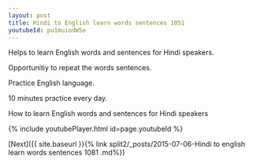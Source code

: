 ```yaml
---
layout: post
title: Hindi to English learn words sentences 1051 
youtubeId: pu1muiodW5o
---
```

 
 
Helps to learn English words and sentences for Hindi speakers.

Opportunitiy to repeat the words sentences. 

Practice English language. 
 
10 minutes practice every day. 
 
How to learn English words and sentences for Hindi speakers 
 
{% include youtubePlayer.html id=page.youtubeId %}
 
 
[Next]({{ site.baseurl }}{% link  split2/_posts/2015-07-06-Hindi to english learn words sentences 1081 .md%})
 
